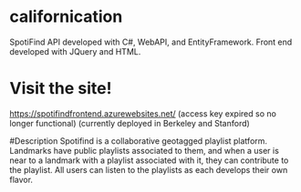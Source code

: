 # californication
SpotiFind API developed with C#, WebAPI, and EntityFramework. Front end developed with JQuery and HTML.
# Visit the site!
https://spotifindfrontend.azurewebsites.net/ (access key expired so no longer functional)
(currently deployed in Berkeley and Stanford)

#Description
Spotifind is a collaborative geotagged playlist platform. Landmarks have public playlists associated to them, and when a user is near to a landmark with a playlist associated with it, they can contribute to the playlist. All users can listen to the playlists as each develops their own flavor.
